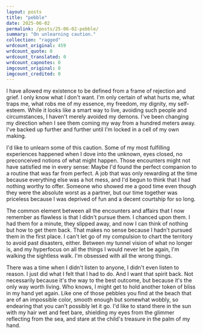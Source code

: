 ```yaml
---
layout: posts
title: "pebble"
date: 2025-06-02
permalink: /posts/25-06-02-pebble/
summary: "On unlearning caution."
collection: "ragged"
wrdcount_original: 459
wrdcount_quote: 0
wrdcount_translated: 0
wrdcount_capnotes: 0
imgcount_original: 0
imgcount_credited: 0
---
```

I have allowed my existence to be defined from a frame of rejection and grief. I only know what I don't want. I'm only certain of what hurts me, what traps me, what robs me of my essence, my freedom, my dignity, my self-esteem. While it looks like a smart way to live, avoiding such people and circumstances, I haven't merely avoided my demons. I've been changing my direction when I see them coming my way from a hundred meters away. I've backed up further and further until I'm locked in a cell of my own making.

I'd like to unlearn some of this caution. Some of my most fulfilling experiences happened when I dove into the unknown, eyes closed, no preconceived notions of what might happen. Those encounters might not have satisfied me in every sense: Maybe I'd found the perfect companion to a routine that was far from perfect. A job that was only rewarding at the time because everything else was a hot mess, and I'd begun to think that I had nothing worthy to offer. Someone who showed me a good time even though they were the absolute worst as a partner, but our time together was priceless because I was deprived of fun and a decent courtship for so long.

The common element between all the encounters and affairs that I now remember as flawless is that I didn't pursue them. I chanced upon them. I had them for a minute, they slipped away, and now I can think of nothing but how to get them back. That makes no sense because I hadn't pursued them in the first place. I can't let go of my compulsion to chart the territory to avoid past disasters, either. Between my tunnel vision of what no longer is, and my hyperfocus on all the things I would never let be again, I'm walking the sightless walk. I'm obsessed with all the wrong things.

There was a time when I didn't listen to anyone, I didn't even listen to reason. I just did what I felt that I had to do. And I want that spirit back. Not necessarily because it's the way to the best outcome, but because it's the only way worth living. Who knows, I might get to hold another token of bliss in my hand yet again. Like one of those pebbles you find at the beach that are of an impossible color, smooth enough but somewhat wobbly, so endearing that you can't possibly let it go. I'd like to stand there in the sun with my hair wet and feet bare, shielding my eyes from the glimmer reflecting from the sea, and stare at the child's treasure in the palm of my hand.
